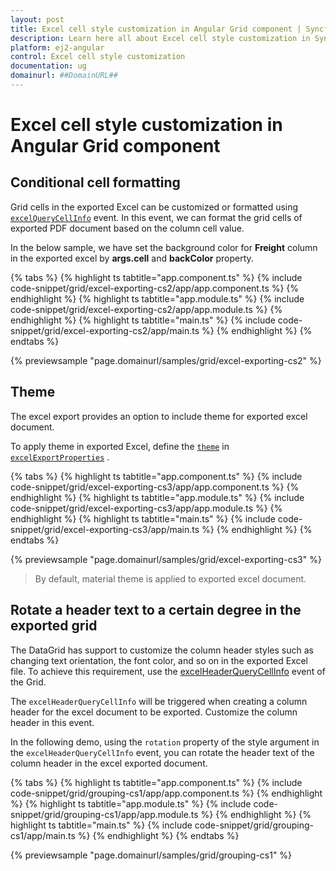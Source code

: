 ```yaml
---
layout: post
title: Excel cell style customization in Angular Grid component | Syncfusion
description: Learn here all about Excel cell style customization in Syncfusion Angular Grid component of Syncfusion Essential JS 2 and more.
platform: ej2-angular
control: Excel cell style customization 
documentation: ug
domainurl: ##DomainURL##
---
```


# Excel cell style customization in Angular Grid component

## Conditional cell formatting

Grid cells in the exported Excel can be customized or formatted using [`excelQueryCellInfo`](https://ej2.syncfusion.com/angular/documentation/api/grid/excelQueryCellInfoEventArgs) event. In this event, we can format the grid cells of exported PDF document based on the column cell value.

In the below sample, we have set the background color for **Freight** column in the exported excel by **args.cell** and **backColor** property.

{% tabs %}
{% highlight ts tabtitle="app.component.ts" %}
{% include code-snippet/grid/excel-exporting-cs2/app/app.component.ts %}
{% endhighlight %}
{% highlight ts tabtitle="app.module.ts" %}
{% include code-snippet/grid/excel-exporting-cs2/app/app.module.ts %}
{% endhighlight %}
{% highlight ts tabtitle="main.ts" %}
{% include code-snippet/grid/excel-exporting-cs2/app/main.ts %}
{% endhighlight %}
{% endtabs %}
  
{% previewsample "page.domainurl/samples/grid/excel-exporting-cs2" %}

## Theme

The excel export provides an option to include theme for exported excel document.

To apply theme in exported Excel, define the [`theme`](https://ej2.syncfusion.com/angular/documentation/api/grid/excelExportProperties/#theme) in [`excelExportProperties`](https://ej2.syncfusion.com/angular/documentation/api/grid/excelExportProperties/) .

{% tabs %}
{% highlight ts tabtitle="app.component.ts" %}
{% include code-snippet/grid/excel-exporting-cs3/app/app.component.ts %}
{% endhighlight %}
{% highlight ts tabtitle="app.module.ts" %}
{% include code-snippet/grid/excel-exporting-cs3/app/app.module.ts %}
{% endhighlight %}
{% highlight ts tabtitle="main.ts" %}
{% include code-snippet/grid/excel-exporting-cs3/app/main.ts %}
{% endhighlight %}
{% endtabs %}
  
{% previewsample "page.domainurl/samples/grid/excel-exporting-cs3" %}

>By default, material theme is applied to exported excel document.

## Rotate a header text to a certain degree in the exported grid

The DataGrid has support to customize the column header styles such as changing text orientation, the font color, and so on in the exported Excel file. To achieve this requirement, use the [excelHeaderQueryCellInfo](https://ej2.syncfusion.com/angular/documentation/api/grid#excelheaderquerycellinfo) event of the Grid.

The `excelHeaderQueryCellInfo` will be triggered when creating a column header for the excel document to be exported. Customize the column header in this event.

In the following demo, using the `rotation` property of the style argument in the `excelHeaderQueryCellInfo` event, you can rotate the header text of the column header in the excel exported document.

{% tabs %}
{% highlight ts tabtitle="app.component.ts" %}
{% include code-snippet/grid/grouping-cs1/app/app.component.ts %}
{% endhighlight %}
{% highlight ts tabtitle="app.module.ts" %}
{% include code-snippet/grid/grouping-cs1/app/app.module.ts %}
{% endhighlight %}
{% highlight ts tabtitle="main.ts" %}
{% include code-snippet/grid/grouping-cs1/app/main.ts %}
{% endhighlight %}
{% endtabs %}
  
{% previewsample "page.domainurl/samples/grid/grouping-cs1" %}
